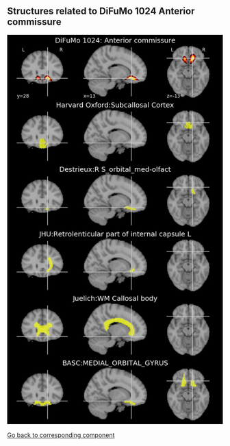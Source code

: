 


## Structures related to DiFuMo 1024 Anterior commissure

![227](227.jpg "Structures related to DiFuMo 1024 Anterior commissure")

[Go back to corresponding component](https://parietal-inria.github.io/DiFuMo/1024/html/227.html)